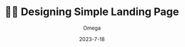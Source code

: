 ---
author: "Omega"
title: "🧑‍🎨 Designing Simple Landing Page"
description : "Encounter Discord Server  ကို အလွယ်တကူ invitation လုပ်လို့ရ​အောင် one page landing page ​လေးစတင် design ဖြစ်ခဲ့ပါတယ်။"
date: "2023-7-18"
thumbnail : ""
---